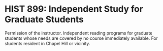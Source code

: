 # HIST 899: Independent Study for Graduate Students

Permission of the instructor. Independent reading programs for graduate students whose needs are covered by no course immediately available. For students resident in Chapel Hill or vicinity.